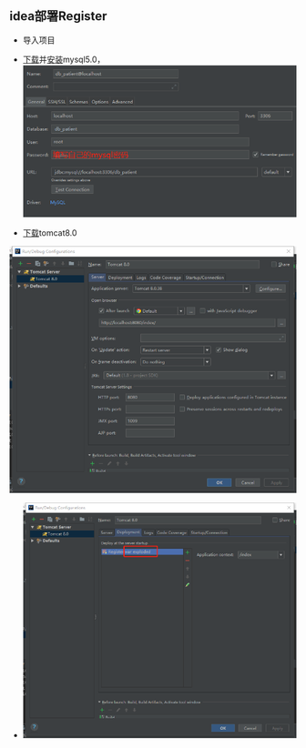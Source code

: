 ## idea部署Register

- 导入项目
- [下载](https://mirrors.163.com/mysql/Downloads/)并[安装](https://blog.csdn.net/Tang_Chuanlin/article/details/79603063)mysql5.0，![idea连接MySQL](https://github.com/StrangeDreamer/Register/blob/master/images/idea%E8%BF%9E%E6%8E%A5MySQL.jpg)


- [下载](https://archive.apache.org/dist/tomcat/tomcat-8/v8.0.38/bin/)tomcat8.0


![idea配置tomcat](https://github.com/StrangeDreamer/Register/blob/master/images/tomcat%E9%85%8D%E7%BD%AE.png)

- ![部署项目](https://github.com/StrangeDreamer/Register/blob/master/images/tomcat%E9%83%A8%E7%BD%B2%E9%A1%B9%E7%9B%AE.png)





